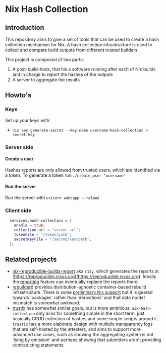 Nix Hash Collection
===============================

## Introduction

This repository aims to give a set of tools that can be used to create a hash collection mechanism for Nix. 
A hash collection infrastructure is used to collect and compare build outputs from different trusted builders.

This project is composed of two parts: 

1) A post-build-hook, that his a software running after each of Nix builds and in charge to report the hashes of the outputs
2) A server to aggregate the results

## Howto's

### Keys

Set up your keys with:

- `nix key generate-secret --key-name username-hash-collection > secret.key`

### Server side

#### Create a user

Hashes reports are only allowed from trusted users, which are identified via a token.
To generate a token run `./create_user "username"`

#### Run the server 

Run the server with `uvicorn web:app --reload`

### Client side

```nix
  services.hash-collection = {
    enable = true;
    collection-url = "server url";
    tokenFile = "/token/path";
    secretKeyFile = "/secret/key/path";
  };
```

## Related projects

* [nix-reproducible-builds-report](https://codeberg.org/raboof/nix-reproducible-builds-report/) aka `r13y`, which generates the reports at [https://reproducible.nixos.org](https://reproducible.nixos.org). Ideally the [reporting](https://github.com/JulienMalka/nix-hash-collection/issues/9) feature can eventually replace the reports there.
* [rebuilderd](https://github.com/kpcyrd/rebuilderd) provides distribution-agnostic container-based rebuild infrastructure. There is some [preliminary Nix support](https://github.com/kpcyrd/rebuilderd/pull/142) but it is geared towards 'packages' rather than 'derivations' and that data model mismatch is somewhat awkward.
* [trustix](https://github.com/nix-community/trustix) has somewhat similar goals, but is more ambitious: `nix-hash-collection` only aims for something simple in the short term, just basically CRUD collection of hashes and some simple scripts around it. `trustix` has a more elaborate design with multiple transparency logs that are self-hosted by the attesters, and aims to support more advanced use cases, such as showing the aggregating system is not 'lying by omission' and perhaps showing that submitters aren't providing contradicting statements.
